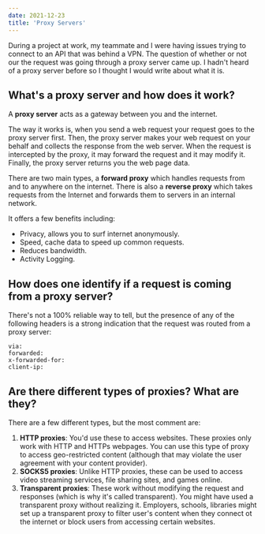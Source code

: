 ```yaml
---
date: 2021-12-23
title: 'Proxy Servers'
---
```


During a project at work, my teammate and I were having issues trying to connect to an API that was behind a VPN. The question of whether or not our the request was going through a proxy server came up. I hadn't heard of a proxy server before so I thought I would write about what it is.

## What's a proxy server and how does it work?

A **proxy server** acts as a gateway between you and the internet.

The way it works is, when you send a web request your request goes to the proxy server first. Then, the proxy server makes your web request on your behalf and collects the response from the web server. When the request is intercepted by the proxy, it may forward the request and it may modify it. Finally, the proxy server returns you the web page data.

There are two main types, a **forward proxy** which handles requests from and to anywhere on the internet. There is also a **reverse proxy** which takes requests from the Internet and forwards them to servers in an internal network.

It offers a few benefits including:

- Privacy, allows you to surf internet anonymously.
- Speed, cache data to speed up common requests.
- Reduces bandwidth.
- Activity Logging.

## How does one identify if a request is coming from a proxy server?

There's not a 100% reliable way to tell, but the presence of any of the following headers is a strong indication that the request was routed from a proxy server:

```
via:
forwarded:
x-forwarded-for:
client-ip:
```

## Are there different types of proxies? What are they?

There are a few different types, but the most comment are:

1. **HTTP proxies**: You'd use these to access websites. These proxies only work with HTTP and HTTPs webpages. You can use this type of proxy to access geo-restricted content (although that may violate the user agreement with your content provider).
2. **SOCKS5 proxies**: Unlike HTTP proxies, these can be used to access video streaming services, file sharing sites, and games online.
3. **Transparent proxies**: These work without modifying the request and responses (which is why it's called transparent). You might have used a transparent proxy without realizing it. Employers, schools, libraries might set up a transparent proxy to filter user's content when they connect ot the internet or block users from accessing certain websites.
